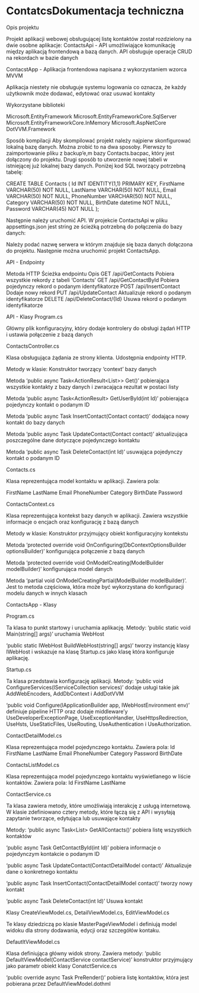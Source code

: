 # ContatcsDokumentacja techniczna

Opis projektu

Projekt aplikacji webowej obsługującej listę kontaktów został rozdzielony na dwie osobne aplikacje:
ContactsApi - API umożliwiające komunikację między aplikacją frontendową a bazą danych. API obsługuje operacje CRUD na rekordach w bazie danych

ContacstApp - Aplikacja frontendowa napisana z wykorzystaniem wzorca MVVM

Aplikacja niestety nie obsługuje systemu logowania co oznacza, że każdy użytkownik może dodawać, edytować oraz usuwać kontakty

Wykorzystane biblioteki

Microsoft.EntityFramework
Microsoft.EntityFrameworkCore.SqlServer
Microsoft.EntityFrameworkCore.InMemory
Microsoft.AspNetCore
DotVVM.Framework


Sposób kompilacji
Aby skompilować projekt należy najpierw skonfigurować lokalną bazę danych. Można zrobić to na dwa sposoby. Pierwszy to zaimportowanie pliku z backup’e,m bazy Contacts.bacpac, który jest dołączony do projektu. Drugi sposób to utworzenie nowej tabeli w istniejącej już lokalnej bazy danych. Poniżej kod SQL tworzący potrzebną tabelę:

CREATE TABLE Contacts (
  Id INT IDENTITY(1,1) PRIMARY KEY,
  FirstName VARCHAR(50) NOT NULL,
  LastName VARCHAR(50) NOT NULL,
  Email VARCHAR(50) NOT NULL,
  PhoneNumber VARCHAR(50) NOT NULL,
  Category VARCHAR(50) NOT NULL,
  BirthDate datetime NOT NULL,
  Password VARCHAR(45) NOT NULL
);

Następnie należy uruchomić API. W projekcie ContactsApi w pliku appsettings.json jest string ze ścieżką potrzebną do połączenia do bazy danych:

Należy podać nazwę serwera w którym znajduje się baza danych dołączona do projektu.
Następnie można uruchomić projekt ContactsApp.











API - Endpointy


Metoda HTTP
Ścieżka endpointu
Opis
GET
/api/GetContacts
Pobiera wszystkie rekordy z tabeli ‘Contacts’
GET
/api/GetContactById
Pobiera pojedynczy rekord o podanym identyfikatorze
POST
/api/InsertContact
Dodaje nowy rekord
PUT
/api/UpdateContact
Aktualizuje rekord o podanym identyfikatorze
DELETE
/api/DeleteContact/{Id}
Usuwa rekord o podanym identyfikatorze


API - Klasy
Program.cs

Główny plik konfiguracyjny, który dodaje kontrolery do obsługi żądań HTTP i ustawia połączenie z bazą danych

ContactsController.cs 

Klasa obsługująca żądania ze strony klienta. Udostępnia endpointy HTTP. 

Metody w klasie:
Konstruktor tworzący ‘context’ bazy danych

Metoda ‘public async Task<ActionResult<List<Contact>>> Get()’ pobierająca wszystkie kontakty z bazy danych i zwracająca rezultat w postaci listy

Metoda ‘public async Task<ActionResult<Contact>> GetUserById(int Id)’  pobierająca pojedynczy kontakt o podanym ID

Metoda ‘public async Task<HttpStatusCode> InsertContact(Contact contact)’ dodająca nowy kontakt do bazy danych

Metoda ‘public async Task<HttpStatusCode> UpdateContact(Contact contact)’  aktualizująca poszczególne dane dotyczące pojedynczego kontaktu

Metoda ‘public async Task<HttpStatusCode> DeleteContact(int Id)’ usuwająca pojedynczy kontakt o podanym ID


Contacts.cs 

Klasa reprezentująca model kontaktu w aplikacji. Zawiera pola:

FirstName
LastName
Email
PhoneNumber
Category
BirthDate
Password

ContactsContext.cs 

Klasa reprezentująca kontekst bazy danych w aplikacji. Zawiera wszystkie informacje o encjach oraz konfigurację z bazą danych

Metody w klasie:
Konstruktor przyjmujący obiekt konfiguracyjny kontekstu

Metoda ‘protected override void OnConfiguring(DbContextOptionsBuilder optionsBuilder)’  konfigurująca połączenie z bazą danych

Metoda ‘protected override void OnModelCreating(ModelBuilder modelBuilder)’ konfigurująca model danych

Metoda ‘partial void OnModelCreatingPartial(ModelBuilder modelBuilder)’. Jest to metoda częściowa, która może być wykorzystana do konfiguracji modelu danych w innych klasach


ContactsApp - Klasy

Program.cs 

Ta klasa to punkt startowy i uruchamia aplikację.
Metody:
 ‘public static void Main(string[] args)’ uruchamia WebHost

‘public static IWebHost BuildWebHost(string[] args)’  tworzy instancję klasy IWebHost i wskazuje na klasę Startup.cs jako klasę która konfiguruje aplikację.








Startup.cs
 
Ta klasa przedstawia konfigurację aplikacji. Metody:
‘public void ConfigureServices(IServiceCollection services)’ dodaje usługi takie jak AddWebEncoders, AddDbContext i AddDotVVM

‘public void Configure(IApplicationBuilder app, IWebHostEnvironment env)’  definiuje pipeline HTTP oraz dodaje middleware’y  UseDeveloperExceptionPage, UseExceptionHandler, UseHttpsRedirection, UseHsts, UseStaticFiles, UseRouting, UseAuthentication i UseAuthorization.
	
ContactDetailModel.cs 

Klasa reprezentująca model pojedynczego kontaktu. Zawiera pola:
Id
FirstName
LastName
Email
PhoneNumber
Category
Password
BirthDate

ContactsListModel.cs 

Klasa reprezentująca model pojedynczego kontaktu wyświetlanego w liście kontaktów. Zawiera pola:
Id
FirstName
LastName

ContactService.cs 

Ta klasa zawiera metody, które umożliwiają interakcję z usługą internetową.
W klasie zdefiniowano cztery metody, które łączą się z API i wysyłają zapytanie tworzące, edytująca lub usuwające kontakty

Metody:
‘public async Task<List<ContactsListModel>> GetAllContacts()’  pobiera listę wszystkich kontaktów

‘public async Task<ContactDetailModel> GetContactById(int Id)’ pobiera informacje o pojedynczym kontakcie o podanym ID

‘public async Task UpdateContact(ContactDetailModel contact)’ Aktualizuje dane o konkretnego kontaktu

‘public async Task InsertContact(ContactDetailModel contact)’ tworzy nowy kontakt

‘public async Task DeleteContact(int Id)’ Usuwa kontakt


Klasy CreateViewModel.cs, DetailViewModel.cs, EditViewModel.cs

Te klasy dziedziczą po klasie MasterPageViewModel i definiują model widoku dla strony dodawania, edycji oraz szczegółów kontaku.


DefautltViewModel.cs
 
Klasa definiująca główny widok strony. Zawiera metody:
‘public DefaultViewModel(ContactService contactService)’ konstruktor przyjmujący jako parametr obiekt klasy ConatctService.cs 

‘public override async Task PreRender()’ pobiera listę kontaktów, która jest pobierana przez DefaultViewModel.dothml
